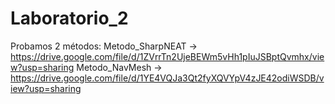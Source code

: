 # Laboratorio_2

Probamos 2 métodos:
Metodo_SharpNEAT -> https://drive.google.com/file/d/1ZVrrTn2UjeBEWm5vHh1pIuJSBptQvmhx/view?usp=sharing
Metodo_NavMesh -> https://drive.google.com/file/d/1YE4VQJa3Qt2fyXQVYpV4zJE42odiWSDB/view?usp=sharing
